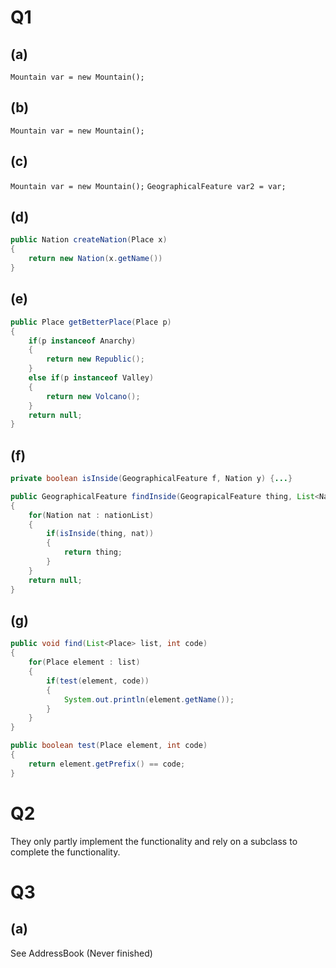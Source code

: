 # Q1

## (a) 

`Mountain var = new Mountain();`

## (b)

`Mountain var = new Mountain();`

## (c)

`Mountain var = new Mountain();`
`GeographicalFeature var2 = var;`

## (d)

```java
public Nation createNation(Place x)
{
    return new Nation(x.getName())
}
```

## (e)

```java
public Place getBetterPlace(Place p)
{
    if(p instanceof Anarchy)
    {
        return new Republic();
    }
    else if(p instanceof Valley)
    {
        return new Volcano();
    }
    return null;
}
```

## (f)

```java
private boolean isInside(GeographicalFeature f, Nation y) {...}

public GeographicalFeature findInside(GeograpicalFeature thing, List<Nation> nationList)
{
    for(Nation nat : nationList)
    {
        if(isInside(thing, nat))
        {
            return thing;
        }
    }
    return null;
}
```

## (g)

```java
public void find(List<Place> list, int code)
{
    for(Place element : list)
    {
        if(test(element, code))
        {
            System.out.println(element.getName());
        }
    }
}

public boolean test(Place element, int code)
{
    return element.getPrefix() == code;
}
```

# Q2

They only partly implement the functionality and rely on a subclass to complete the functionality.

# Q3

## (a)

See AddressBook (Never finished)